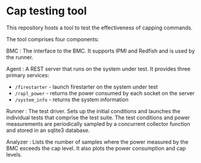 # Cap testing tool

This repository hosts a tool to test the effectiveness of
capping commands.

The tool comprises four components:

BMC
: The interface to the BMC. It supports IPMI and Redfish and is
used by the runner.

Agent
: A REST server that runs on the system under test. It provides three primary
services:

* `/firestarter` - launch firestarter on the system under test
* `/rapl_power` - returns the power consumed by each socket on the server
* `/system_info` - returns the system information

Runner
: The test driver. Sets up the initial conditions and launches the
individual tests that comprise the test suite. The test conditions
and power measurements are periodically sampled by a concurrent
collector function and stored in an sqlite3 database.

Analyzer
: Lists the number of samples where the power measured by the BMC
exceeds the cap level. It also plots the power consumption and cap levels.



